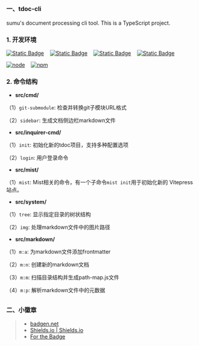## <font size=3>一、tdoc-cli</font>

sumu's document processing cli tool. This is a TypeScript project.

### <font size=3>1. 开发环境</font>

[![Static Badge](https://img.shields.io/badge/author-%E8%8B%8F%E6%9C%A8-blue?style=for-the-badge)](https://sumumm.github.io/)&nbsp;&nbsp;&nbsp;&nbsp;[![Static Badge](https://img.shields.io/badge/GITHUB-sumumm-blue?style=for-the-badge&logo=github)](https://github.com/sumumm)&nbsp;&nbsp;&nbsp;&nbsp;[![Static Badge](https://img.shields.io/badge/NPM-sumumm-blue?style=for-the-badge&logo=npm&logoSize=3&labelColor=%23CB3837)](https://www.npmjs.com/~sumumm)&nbsp;&nbsp;&nbsp;&nbsp;[![Static Badge](https://img.shields.io/badge/NPM-docs_site-blue?style=for-the-badge&logo=npm&logoSize=3&labelColor=%23CB3837)](https://www.npmjs.com/org/docs-site)

[![node](https://badgen.net/static/node/v22.16.0/F96854)](https://nodejs.org/dist/v22.16.0/node-v22.16.0-win-x64.zip)&nbsp;&nbsp;&nbsp;&nbsp;[![npm](https://badgen.net/static/npm/10.9.2/F96854)](https://badgen.net/static/npm/10.9.2/F96854)

### <font size=3>2. 命令结构</font>

- **src/cmd/**

（1）`git-submodule`: 检查并转换git子模块URL格式

（2）`sidebar`: 生成文档侧边栏markdown文件

- **src/inquirer-cmd/**

（1）`init`: 初始化新的tdoc项目，支持多种配置选项

（2）`login`: 用户登录命令

- **src/mist/**

（1）`mist`: Mist相关的命令，有一个子命令`mist init`用于初始化新的 Vitepress 站点。

- **src/system/**

（1）`tree`: 显示指定目录的树状结构

（2）`img`: 处理markdown文件中的图片路径

- **src/markdown/**

（1）`m:a`: 为markdown文件添加frontmatter

（2）`m:n`: 创建新的markdown文档

（3）`m:m`: 扫描目录结构并生成path-map.js文件

（4）`m:p`: 解析markdown文件中的元数据

## <font size=3>二、小徽章</font>

>- [badgen.net](https://badgen.net/)
>- [Shields.io | Shields.io](https://shields.io/)
>- [For the Badge](https://forthebadge.com/)

